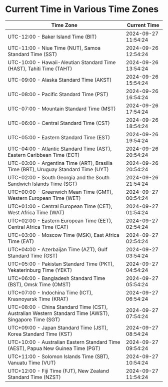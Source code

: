 # Current Time in Various Time Zones

| Time Zone | Current Time |
|-----------|--------------|
| UTC-12:00 - Baker Island Time (BIT) | 2024-09-27 11:54:24 |
| UTC-11:00 - Niue Time (NUT), Samoa Standard Time (SST) | 2024-09-26 12:54:24 |
| UTC-10:00 - Hawaii-Aleutian Standard Time (HAST), Tahiti Time (TAHT) | 2024-09-26 13:54:24 |
| UTC-09:00 - Alaska Standard Time (AKST) | 2024-09-26 15:54:24 |
| UTC-08:00 - Pacific Standard Time (PST) | 2024-09-26 16:54:24 |
| UTC-07:00 - Mountain Standard Time (MST) | 2024-09-26 17:54:24 |
| UTC-06:00 - Central Standard Time (CST) | 2024-09-26 18:54:24 |
| UTC-05:00 - Eastern Standard Time (EST) | 2024-09-26 19:54:24 |
| UTC-04:00 - Atlantic Standard Time (AST), Eastern Caribbean Time (ECT) | 2024-09-26 20:54:24 |
| UTC-03:00 - Argentina Time (ART), Brasília Time (BRT), Uruguay Standard Time (UYT) | 2024-09-26 20:54:24 |
| UTC-02:00 - South Georgia and the South Sandwich Islands Time (SGT) | 2024-09-26 21:54:24 |
| UTC±00:00 - Greenwich Mean Time (GMT), Western European Time (WET) | 2024-09-27 00:54:24 |
| UTC+01:00 - Central European Time (CET), West Africa Time (WAT) | 2024-09-27 01:54:24 |
| UTC+02:00 - Eastern European Time (EET), Central Africa Time (CAT) | 2024-09-27 02:54:24 |
| UTC+03:00 - Moscow Time (MSK), East Africa Time (EAT) | 2024-09-27 02:54:24 |
| UTC+04:00 - Azerbaijan Time (AZT), Gulf Standard Time (GST) | 2024-09-27 03:54:24 |
| UTC+05:00 - Pakistan Standard Time (PKT), Yekaterinburg Time (YEKT) | 2024-09-27 04:54:24 |
| UTC+06:00 - Bangladesh Standard Time (BST), Omsk Time (OMST) | 2024-09-27 05:54:24 |
| UTC+07:00 - Indochina Time (ICT), Krasnoyarsk Time (KRAT) | 2024-09-27 06:54:24 |
| UTC+08:00 - China Standard Time (CST), Australian Western Standard Time (AWST), Singapore Time (SGT) | 2024-09-27 07:54:24 |
| UTC+09:00 - Japan Standard Time (JST), Korea Standard Time (KST) | 2024-09-27 08:54:24 |
| UTC+10:00 - Australian Eastern Standard Time (AEST), Papua New Guinea Time (PGT) | 2024-09-27 09:54:24 |
| UTC+11:00 - Solomon Islands Time (SBT), Vanuatu Time (VUT) | 2024-09-27 10:54:24 |
| UTC+12:00 - Fiji Time (FJT), New Zealand Standard Time (NZST) | 2024-09-27 11:54:24 |
